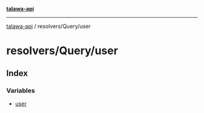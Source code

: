 [**talawa-api**](../../../README.md)

***

[talawa-api](../../../modules.md) / resolvers/Query/user

# resolvers/Query/user

## Index

### Variables

- [user](variables/user.md)
